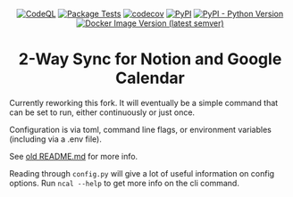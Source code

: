 <div align="center">

[![CodeQL](https://github.com/SG60/ncal/actions/workflows/codeql-analysis.yml/badge.svg)](https://github.com/SG60/ncal/actions/workflows/codeql-analysis.yml)
[![Package Tests](https://github.com/SG60/ncal/actions/workflows/main.yml/badge.svg)](https://github.com/SG60/ncal/actions/workflows/main.yml)
[![codecov](https://codecov.io/gh/SG60/ncal/branch/main/graph/badge.svg?token=UZCOEA0YWQ)](https://codecov.io/gh/SG60/ncal)
[![PyPI](https://img.shields.io/pypi/v/ncal?logo=python)](https://pypi.org/project/ncal/)
[![PyPI - Python Version](https://img.shields.io/pypi/pyversions/ncal?label=supported%20python)](https://pypi.org/project/ncal/)
[![Docker Image Version (latest semver)](https://img.shields.io/docker/v/sg60/ncal?label=docker&logo=docker)](https://hub.docker.com/r/sg60/ncal)

# 2-Way Sync for Notion and Google Calendar
</div>
  
Currently reworking this fork. It will eventually be a simple command that can be set to run, either continuously or just once.

Configuration is via toml, command line flags, or environment variables (including via a .env file).

See [old README.md](./oldREADME.md) for more info.


Reading through `config.py` will give a lot of useful information on config options. Run `ncal --help` to get more info on the cli command.
